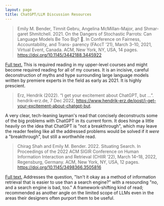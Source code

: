 ```yaml
---
layout: page
title: ChatGPT/LLM Discussion Resources
---
```


> Emily M. Bender, Timnit Gebru, Angelina McMillan-Major, and Shmar-
garet Shmitchell. 2021. On the Dangers of Stochastic Parrots: Can Language
Models Be Too Big? 🦜. In Conference on Fairness, Accountability, and Trans-
parency (FAccT ’21), March 3–10, 2021, Virtual Event, Canada. ACM, New
York, NY, USA, 14 pages. https://doi.org/10.1145/3442188.3445922

[Full text.](/assets/papers/bender_et_al_2021-on_the_dangers.pdf) This is required reading in my upper-level courses and might become required reading for all of my courses. It is an incisive, careful deconstruction of myths and hype surrounding large language models written by premiere experts in the field as early as 2021. It is highly prescient.

> Erz, Hendrik (2022). “I get your excitement about ChatGPT, but …”. hendrik-erz.de, 7 Dec 2022, https://www.hendrik-erz.de/post/i-get-your-excitement-about-chatgpt-but. 

A very clear, tech-leaning layman's read that concisely deconstructs some of the big problems with ChatGPT in its current form. It does hinge a little heavily on the idea that ChatGPT is "not a breakthrough", which may leave the reader feeling like all the addressed problems would be solved if it _were_ a "breakthrough", but still a worthwhile read.

> Chirag Shah and Emily M. Bender. 2022. Situating Search. In Proceedings
of the 2022 ACM SIGIR Conference on Human Information Interaction and
Retrieval (CHIIR ’22), March 14–18, 2022, Regensburg, Germany. ACM, New
York, NY, USA, 12 pages. https://doi.org/10.1145/3498366.3505816

[Full text.](/assets/papers/shah_bender_2022-situating_search.pdf) Addresses the question, "Isn't it okay as a method of information retrieval that is easier to use than a search engine?" with a resounding "no, and a search engine is bad, too." A framework-shifting kind of read; recommended as another angle on the limited scope of LLMs even in the areas their designers often purport them to be useful.
